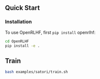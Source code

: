 ## Quick Start

### Installation

To use OpenRLHF, first `pip install` openrlhf:

```bash
cd OpenRLHF
pip install -e .
```

## Train
```bash
bash examples/satori/train.sh
```
